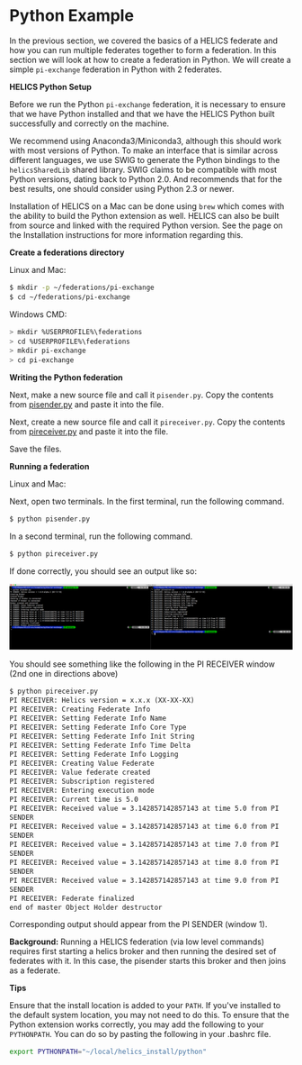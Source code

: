 # Python Example

In the previous section, we covered the basics of a HELICS federate and how you can run multiple federates together to form a federation.
In this section we will look at how to create a federation in Python.
We will create a simple `pi-exchange` federation in Python with 2 federates.

**HELICS Python Setup**

Before we run the Python `pi-exchange` federation, it is necessary to ensure that we have Python installed and that we have the HELICS Python built successfully and correctly on the machine.

We recommend using Anaconda3/Miniconda3, although this should work with most versions of Python.
To make an interface that is similar across different languages, we use SWIG to generate the Python bindings to the `helicsSharedLib` shared library.
SWIG claims to be compatible with most Python versions, dating back to Python 2.0. And recommends that for the best results, one should consider using Python 2.3 or newer.

Installation of HELICS on a Mac can be done using `brew` which comes with the ability to build the Python extension as well.
HELICS can also be built from source and linked with the required Python version.
See the page on the Installation instructions for more information regarding this.

**Create a federations directory**

Linux and Mac:

```bash
$ mkdir -p ~/federations/pi-exchange
$ cd ~/federations/pi-exchange
```

Windows CMD:

```bash
> mkdir %USERPROFILE%\federations
> cd %USERPROFILE%\federations
> mkdir pi-exchange
> cd pi-exchange
```

**Writing the Python federation**

Next, make a new source file and call it `pisender.py`. Copy
the contents from
[pisender.py](https://github.com/GMLC-TDC/HELICS-Examples/blob/master/python/pi-exchange/pisender.py)
and paste it into the file.

Next, create a new source file and call it `pireceiver.py`.
Copy the contents from
[pireceiver.py](https://github.com/GMLC-TDC/HELICS-Examples/blob/master/python/pi-exchange/pireceiver.py)
and paste it into the file.

Save the files.

**Running a federation**

Linux and Mac:

Next, open two terminals. In the first terminal, run the following command.

```bash
$ python pisender.py
```

In a second terminal, run the following command.

```bash
$ python pireceiver.py
```

If done correctly, you should see an output like so:

![Python Example](../img/python-example.png)


You should see something like the following in the PI RECEIVER window (2nd one in directions above)

```
$ python pireceiver.py
PI RECEIVER: Helics version = x.x.x (XX-XX-XX)
PI RECEIVER: Creating Federate Info
PI RECEIVER: Setting Federate Info Name
PI RECEIVER: Setting Federate Info Core Type
PI RECEIVER: Setting Federate Info Init String
PI RECEIVER: Setting Federate Info Time Delta
PI RECEIVER: Setting Federate Info Logging
PI RECEIVER: Creating Value Federate
PI RECEIVER: Value federate created
PI RECEIVER: Subscription registered
PI RECEIVER: Entering execution mode
PI RECEIVER: Current time is 5.0
PI RECEIVER: Received value = 3.142857142857143 at time 5.0 from PI SENDER
PI RECEIVER: Received value = 3.142857142857143 at time 6.0 from PI SENDER
PI RECEIVER: Received value = 3.142857142857143 at time 7.0 from PI SENDER
PI RECEIVER: Received value = 3.142857142857143 at time 8.0 from PI SENDER
PI RECEIVER: Received value = 3.142857142857143 at time 9.0 from PI SENDER
PI RECEIVER: Federate finalized
end of master Object Holder destructor
```

Corresponding output should appear from the PI SENDER (window 1).

__Background:__ Running a HELICS federation (via low level commands) requires first starting a helics broker and then running the desired set of federates with it. In this case, the pisender starts this broker and then joins as a federate.

**Tips**

Ensure that the install location is added to your `PATH`. If you've installed to the default system location, you may not need to do this.
To ensure that the Python extension works correctly, you may add the following to your `PYTHONPATH`. You can do so by pasting the following in your .bashrc file.

```bash
export PYTHONPATH="~/local/helics_install/python"
```


